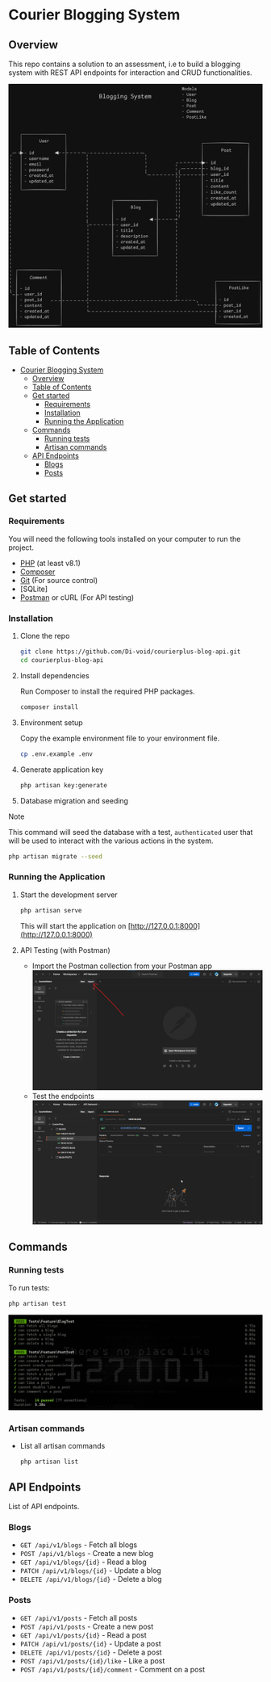 
# Courier Blogging System

## Overview

This repo contains a solution to an assessment, i.e to build a blogging system with REST API endpoints for interaction and CRUD functionalities.

![blog system](./imgs/blog-sys-model.png)

## Table of Contents

- [Courier Blogging System](#courier-blogging-system)
  - [Overview](#overview)
  - [Table of Contents](#table-of-contents)
  - [Get started](#get-started)
    - [Requirements](#requirements)
    - [Installation](#installation)
    - [Running the Application](#running-the-application)
  - [Commands](#commands)
    - [Running tests](#running-tests)
    - [Artisan commands](#artisan-commands)
  - [API Endpoints](#api-endpoints)
    - [Blogs](#blogs)
    - [Posts](#posts)

## Get started

### Requirements

You will need the following tools installed on your computer to run the project.

- [PHP](https://www.php.net/downloads) (at least v8.1)
- [Composer](https://getcomposer.org/doc/)
- [Git](https://git-scm.com/downloads) (For source control)
- [SQLite]
- [Postman](https://www.postman.com/) or cURL (For API testing)

### Installation

1. Clone the repo

    ```bash
    git clone https://github.com/Di-void/courierplus-blog-api.git
    cd courierplus-blog-api
    ```

2. Install dependencies

    Run Composer to install the required PHP packages.

    ```bash
    composer install
    ```

3. Environment setup

    Copy the example environment file to your environment file.

    ```bash
    cp .env.example .env
    ```

4. Generate application key

    ```bash
    php artisan key:generate
    ```

5. Database migration and seeding
> [!NOTE]
> This command will seed the database with a test, `authenticated` user that will be used to interact with the various actions in the system.

```bash
php artisan migrate --seed
  ```

### Running the Application

1. Start the development server

    ```bash
    php artisan serve
    ```

    This will start the application on [http://127.0.0.1:8000](http://127.0.0.1:8000)

2. API Testing (with Postman)
    - Import the Postman collection from your Postman app
    ![import button](./imgs/import-button.png)
    - Test the endpoints
    ![test endpoints](./imgs/test-req.gif)

## Commands

### Running tests

To run tests:

```bash
php artisan test
```

![testing](./imgs/courier-tests.png)

### Artisan commands

- List all artisan commands

  ```bash
  php artisan list
  ```

## API Endpoints

List of API endpoints.

### Blogs

- `GET /api/v1/blogs` - Fetch all blogs
- `POST /api/v1/blogs` - Create a new blog
- `GET /api/v1/blogs/{id}` - Read a blog
- `PATCH /api/v1/blogs/{id}` - Update a blog
- `DELETE /api/v1/blogs/{id}` - Delete a blog

### Posts

- `GET /api/v1/posts` - Fetch all posts
- `POST /api/v1/posts` - Create a new post
- `GET /api/v1/posts/{id}` - Read a post
- `PATCH /api/v1/posts/{id}` - Update a post
- `DELETE /api/v1/posts/{id}` - Delete a post
- `POST /api/v1/posts/{id}/like` - Like a post
- `POST /api/v1/posts/{id}/comment` - Comment on a post
